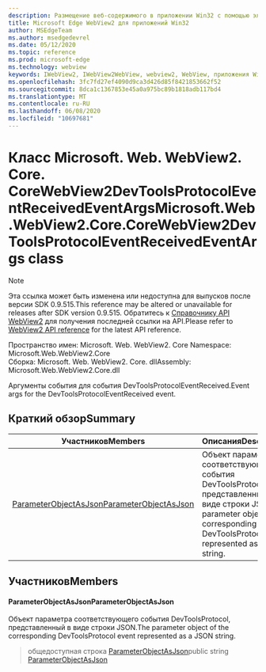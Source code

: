 ```yaml
---
description: Размещение веб-содержимого в приложении Win32 с помощью элемента управления Microsoft Edge WebView2
title: Microsoft Edge WebView2 для приложений Win32
author: MSEdgeTeam
ms.author: msedgedevrel
ms.date: 05/12/2020
ms.topic: reference
ms.prod: microsoft-edge
ms.technology: webview
keywords: IWebView2, IWebView2WebView, webview2, WebView, приложения Win32, Win32, EDGE, ICoreWebView2, ICoreWebView2Controller, элемент управления "веб-браузер", HTML Edge
ms.openlocfilehash: 3fc7fd27ef4090d9ca3d426d85f8421853662f52
ms.sourcegitcommit: 8dca1c1367853e45a0a975bc89b1818adb117bd4
ms.translationtype: MT
ms.contentlocale: ru-RU
ms.lasthandoff: 06/08/2020
ms.locfileid: "10697681"
---
```

# <span data-ttu-id="aebbb-104">Класс Microsoft. Web. WebView2. Core. CoreWebView2DevToolsProtocolEventReceivedEventArgs</span><span class="sxs-lookup"><span data-stu-id="aebbb-104">Microsoft.Web.WebView2.Core.CoreWebView2DevToolsProtocolEventReceivedEventArgs class</span></span> 

> [!NOTE]
> <span data-ttu-id="aebbb-105">Эта ссылка может быть изменена или недоступна для выпусков после версии SDK 0.9.515.</span><span class="sxs-lookup"><span data-stu-id="aebbb-105">This reference may be altered or unavailable for releases after SDK version 0.9.515.</span></span> <span data-ttu-id="aebbb-106">Обратитесь к [Справочнику API WebView2](../../../webview2-api-reference.md) для получения последней ссылки на API.</span><span class="sxs-lookup"><span data-stu-id="aebbb-106">Please refer to [WebView2 API reference](../../../webview2-api-reference.md) for the latest API reference.</span></span>

<span data-ttu-id="aebbb-107">Пространство имен: Microsoft. Web. WebView2. Core </span><span class="sxs-lookup"><span data-stu-id="aebbb-107">Namespace: Microsoft.Web.WebView2.Core</span></span>\
<span data-ttu-id="aebbb-108">Сборка: Microsoft. Web. WebView2. Core. dll</span><span class="sxs-lookup"><span data-stu-id="aebbb-108">Assembly: Microsoft.Web.WebView2.Core.dll</span></span>

<span data-ttu-id="aebbb-109">Аргументы события для события DevToolsProtocolEventReceived.</span><span class="sxs-lookup"><span data-stu-id="aebbb-109">Event args for the DevToolsProtocolEventReceived event.</span></span>

## <span data-ttu-id="aebbb-110">Краткий обзор</span><span class="sxs-lookup"><span data-stu-id="aebbb-110">Summary</span></span>

 <span data-ttu-id="aebbb-111">Участников</span><span class="sxs-lookup"><span data-stu-id="aebbb-111">Members</span></span>                        | <span data-ttu-id="aebbb-112">Описания</span><span class="sxs-lookup"><span data-stu-id="aebbb-112">Descriptions</span></span>
--------------------------------|---------------------------------------------
[<span data-ttu-id="aebbb-113">ParameterObjectAsJson</span><span class="sxs-lookup"><span data-stu-id="aebbb-113">ParameterObjectAsJson</span></span>](#parameterobjectasjson) | <span data-ttu-id="aebbb-114">Объект параметра соответствующего события DevToolsProtocol, представленный в виде строки JSON.</span><span class="sxs-lookup"><span data-stu-id="aebbb-114">The parameter object of the corresponding DevToolsProtocol event represented as a JSON string.</span></span>

## <span data-ttu-id="aebbb-115">Участников</span><span class="sxs-lookup"><span data-stu-id="aebbb-115">Members</span></span>

#### <span data-ttu-id="aebbb-116">ParameterObjectAsJson</span><span class="sxs-lookup"><span data-stu-id="aebbb-116">ParameterObjectAsJson</span></span> 

<span data-ttu-id="aebbb-117">Объект параметра соответствующего события DevToolsProtocol, представленный в виде строки JSON.</span><span class="sxs-lookup"><span data-stu-id="aebbb-117">The parameter object of the corresponding DevToolsProtocol event represented as a JSON string.</span></span>

> <span data-ttu-id="aebbb-118">общедоступная строка [ParameterObjectAsJson](#parameterobjectasjson)</span><span class="sxs-lookup"><span data-stu-id="aebbb-118">public string [ParameterObjectAsJson](#parameterobjectasjson)</span></span>

